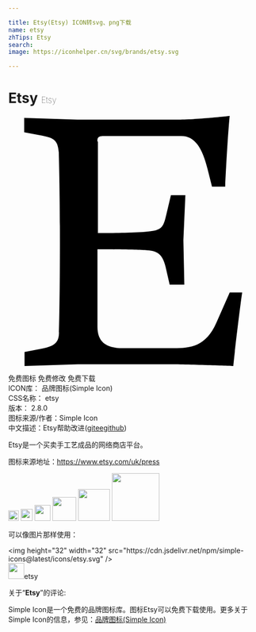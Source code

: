 ```yaml
---

title: Etsy(Etsy) ICON转svg、png下载
name: etsy
zhTips: Etsy
search: 
image: https://iconhelper.cn/svg/brands/etsy.svg

---
```


# Etsy  <small style="font-size: 60%;font-weight: 100">Etsy</small>

<div id="svg" class="svg-wrap">
<svg role="img" viewBox="0 0 24 24" xmlns="http://www.w3.org/2000/svg"><title>Etsy icon</title><path d="M8.564 2.445c0-.325.033-.52.59-.52h7.465c1.3 0 2.02 1.11 2.54 3.193l.42 1.666h1.27c.23-4.728.43-6.784.43-6.784s-3.196.36-5.09.36H6.64L1.526.196v1.37l1.725.326c1.21.24 1.5.496 1.6 1.606 0 0 .11 3.27.11 8.64 0 5.385-.09 8.61-.09 8.61 0 .973-.39 1.333-1.59 1.573l-1.722.33V24l5.13-.165h8.55c1.935 0 6.39.165 6.39.165.105-1.17.75-6.48.855-7.064h-1.2L20 19.846c-1.005 2.28-2.476 2.445-4.11 2.445h-4.906c-1.63 0-2.415-.64-2.415-2.05V12.8s3.62 0 4.79.096c.912.064 1.463.325 1.76 1.598l.39 1.695h1.41l-.09-4.278.192-4.305H15.63l-.45 1.89c-.283 1.244-.48 1.47-1.754 1.6-1.666.17-4.815.14-4.815.14V2.45h-.05z"/></svg>
</div>
<detail full-name='etsy'></detail>

<div class="detail-page">
<p>
<span><span class="badge-success badge">免费图标</span> <span class="badge-success badge">免费修改</span>  <span class="badge-success badge">免费下载</span> </span>
<br/>
<span>
ICON库：
<span class="badge-secondary badge">品牌图标(Simple Icon)</span> 
</span>
<br/>
<span>
CSS名称：
<span class="badge-secondary badge">etsy</span> 
</span>

<br/>
<span>
版本：
<span class="badge-secondary badge">2.8.0</span> 
</span>
<br/>
<span>图标来源/作者：<span class="badge-light badge">Simple Icon</span></span> 
<br/>
<span class="zh-detail">中文描述：<span class="badge-primary badge">Etsy</span><span class="help-link"><span>帮助改进</span>(<a href="https://gitee.com/liuwave/icon-helper/edit/master/json/brands/etsy.json" target="_blank" rel="noopener noreferrer">gitee</a><a href="https://github.com/liuwave/icon-helper/edit/master/json/brands/etsy.json" target="_blank" rel="noopener noreferrer">github</a></span>)</span><br/>
</p>
</div><div class="description description alert alert-light"><p>Etsy是一个买卖手工艺成品的网络商店平台。</p><p>图标来源地址：<a href="https://www.etsy.com/uk/press" target="_blank" rel="noopener noreferrer">https://www.etsy.com/uk/press</a></p></div>
<div class="alert alert-dark">
<img height="21" width="21" src="https://cdn.jsdelivr.net/npm/simple-icons@latest/icons/etsy.svg" />
<img height="24" width="24" src="https://cdn.jsdelivr.net/npm/simple-icons@latest/icons/etsy.svg" />
<img height="32" width="32" src="https://cdn.jsdelivr.net/npm/simple-icons@latest/icons/etsy.svg" />
<img height="48" width="48" src="https://cdn.jsdelivr.net/npm/simple-icons@latest/icons/etsy.svg" />
<img height="64" width="64" src="https://cdn.jsdelivr.net/npm/simple-icons@latest/icons/etsy.svg" />
<img height="96" width="96" src="https://cdn.jsdelivr.net/npm/simple-icons@latest/icons/etsy.svg" />

</div>
<div>
  <p>可以像图片那样使用：    
  </p>
  <div class="alert alert-primary" style="font-size: 14px">
    &lt;img height="32" width="32" src="https://cdn.jsdelivr.net/npm/simple-icons@latest/icons/etsy.svg" /&gt;
    <copy-btn content='<img height="32" width="32" src="https://cdn.jsdelivr.net/npm/simple-icons@latest/icons/etsy.svg" />'></copy-btn>
  </div>
  <div class="alert alert-secondary">
    <img height="32" width="32" src="https://cdn.jsdelivr.net/npm/simple-icons@latest/icons/etsy.svg" />etsy
    <copy-btn content="etsy" btn-title="复制图标名称"></copy-btn>
  </div>
</div>
<div class="icon-detail__container">
<p>关于“<b>Etsy</b>”的评论:</p>
</div>
<Vssue title="关于“Etsy”的评论" />
<div><p>Simple Icon是一个免费的品牌图标库。图标Etsy可以免费下载使用。更多关于  Simple Icon的信息，参见：<a target="_blank" href="https://iconhelper.cn/brands.html">品牌图标(Simple Icon)</a>
</p></div>
